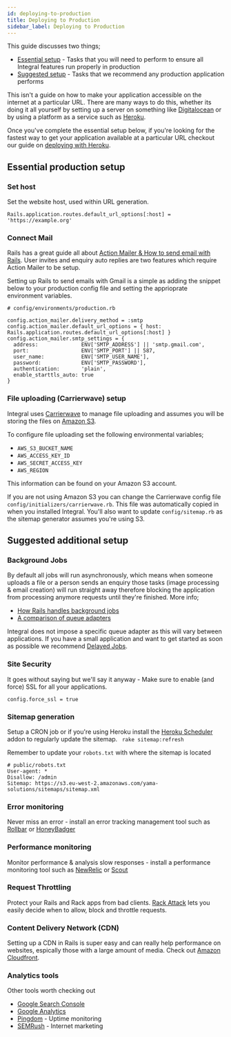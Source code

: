 ```yaml
---
id: deploying-to-production
title: Deploying to Production
sidebar_label: Deploying to Production
---
```


This guide discusses two things;
* [Essential setup](#essential-production-setup) - Tasks that you will need to perform to ensure all Integral features run properly in production
* [Suggested setup](#suggested-additional-setup) - Tasks that we recommend any production application performs

This isn't a guide on how to make your application accessible on the internet at a particular URL. There are many ways to do this, whether its doing it all yourself by setting up a server on something like [Digitalocean](https://digitalocean.com) or by using a platform as a service such as [Heroku](https://heroku.com).

Once you've complete the essential setup below, if you're looking for the fastest way to get your application available at a particular URL checkout our guide on [deploying with Heroku](https://github.com/yamasolutions/integral/blob/master/docs/heroku.md).

## Essential production setup

### Set host
Set the website host, used within URL generation.
```
Rails.application.routes.default_url_options[:host] = 'https://example.org'
```

### Connect Mail
Rails has a great guide all about [Action Mailer & How to send email with Rails](https://guides.rubyonrails.org/action_mailer_basics.html). User invites and enquiry auto replies are two features which require Action Mailer to be setup.

Setting up Rails to send emails with Gmail is a simple as adding the snippet below to your production config file and setting the apprioprate environment variables.

```
# config/environments/production.rb

config.action_mailer.delivery_method = :smtp
config.action_mailer.default_url_options = { host: Rails.application.routes.default_url_options[:host] }
config.action_mailer.smtp_settings = {
  address:              ENV['SMTP_ADDRESS'] || 'smtp.gmail.com',
  port:                 ENV['SMTP_PORT'] || 587,
  user_name:            ENV['SMTP_USER_NAME'],
  password:             ENV['SMTP_PASSWORD'],
  authentication:       'plain',
  enable_starttls_auto: true
}
```

### File uploading (Carrierwave) setup

Integral uses [Carrierwave](https://github.com/carrierwaveuploader/carrierwave) to manage file uploading and assumes you will be storing the files on [Amazon S3](https://aws.amazon.com/s3/).

To configure file uploading set the following environmental variables;
* ``` AWS_S3_BUCKET_NAME ```
* ``` AWS_ACCESS_KEY_ID ```
* ``` AWS_SECRET_ACCESS_KEY ```
* ``` AWS_REGION ```

This information can be found on your Amazon S3 account.

If you are not using Amazon S3 you can change the Carrierwave config file ```config/initializers/carrierwave.rb```. This file was automatically copied in when you installed Integral. You'll also want to update ```config/sitemap.rb``` as the sitemap generator assumes you're using S3.


## Suggested additional setup

### Background Jobs

By default all jobs will run asynchronously, which means when someone uploads a file or a person sends an enquiry those tasks (image processing & email creation) will run straight away therefore blocking the application from processing anymore requests until they're finished. More info;

* [How Rails handles background jobs](https://edgeguides.rubyonrails.org/active_job_basics.html)
* [A comparison of queue adapters](https://github.com/collectiveidea/delayed_job)

Integral does not impose a specific queue adapter as this will vary between applications. If you have a small application and want to get started as soon as possible we recommend [Delayed Jobs](https://github.com/collectiveidea/delayed_job).

### Site Security
It goes without saying but we'll say it anyway - Make sure to enable (and force) SSL for all your applications.
```
config.force_ssl = true
```

### Sitemap generation
Setup a CRON job or if you're using Heroku install the [Heroku Scheduler](https://elements.heroku.com/addons/scheduler) addon to regularly update the sitemap.
``` rake sitemap:refresh```

Remember to update your `robots.txt` with where the sitemap is located
```
# public/robots.txt
User-agent: *
Disallow: /admin
Sitemap: https://s3.eu-west-2.amazonaws.com/yama-solutions/sitemaps/sitemap.xml
```

### Error monitoring
Never miss an error - install an error tracking management tool such as [Rollbar](https://rollbar.com) or [HoneyBadger](https://www.honeybadger.io/)

### Performance monitoring
Monitor performance & analysis slow responses - install a performance monitoring tool such as [NewRelic](https://newrelic.com/) or [Scout](https://scoutapp.com/)

### Request Throttling
Protect your Rails and Rack apps from bad clients. [Rack Attack](https://github.com/kickstarter/rack-attack) lets you easily decide when to allow, block and throttle requests.

### Content Delivery Network (CDN)
Setting up a CDN in Rails is super easy and can really help performance on websites, espically those with a large amount of media. Check out [Amazon Cloudfront](https://aws.amazon.com/cloudfront).

### Analytics tools
Other tools worth checking out
* [Google Search Console](https://search.google.com/search-console)
* [Google Analytics](https://analytics.google.com)
* [Pingdom](https://pingdom.com) - Uptime monitoring
* [SEMRush](https://semrush.com) - Internet marketing
